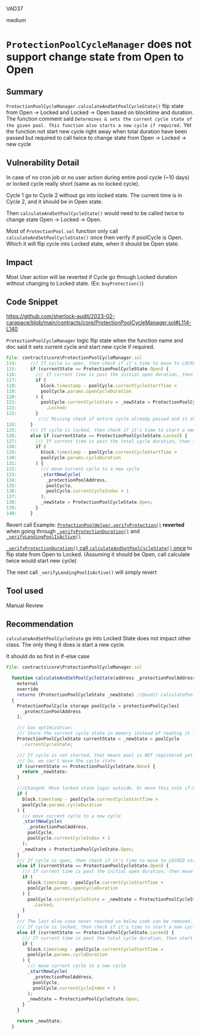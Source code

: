 VAD37

medium

# `ProtectionPoolCycleManager` does not support change state from Open to Open

## Summary

`ProtectionPoolCycleManager.calculateAndSetPoolCycleState()` flip state from Open -> Locked and Locked -> Open based on blocktime and duration.
The function comment said
`
Determines & sets the current cycle state of the given pool.
This function also starts a new cycle if required.
`
Yet the function not start new cycle right away when total duration have been passed but required to call twice to change state from Open -> Locked -> new cycle
## Vulnerability Detail

In case of no cron job or no user action during entire pool cycle (~10 days) or locked cycle really short (same as no locked cycle).

Cycle 1 go to Cycle 2 without go into locked state. The current time is in Cycle 2, and it should be in Open state.

Then `calculateAndSetPoolCycleState()` would need to be called twice to change state Open -> Locked -> Open.

Most of `ProtectionPool.sol` function only call `calculateAndSetPoolCycleState()` once then verify if poolCycle is Open. Which it will flip cycle into Locked state, when it should be Open state.

## Impact

Most User action will be reverted if Cycle go through Locked duration without changing to Locked state. (Ex: `buyProtection()`)

## Code Snippet

https://github.com/sherlock-audit/2023-02-carapace/blob/main/contracts/core/ProtectionPoolCycleManager.sol#L114-L140

`ProtectionPoolCycleManager` logic flip state when the function name and doc said it sets current cycle and start new cycle if required.

```js
File: contracts\core\ProtectionPoolCycleManager.sol
114:     /// If cycle is open, then check if it's time to move to LOCKED state.
115:     if (currentState == ProtectionPoolCycleState.Open) {
116:       /// If current time is past the initial open duration, then move to LOCKED state.
117:       if (
118:         block.timestamp - poolCycle.currentCycleStartTime >
119:         poolCycle.params.openCycleDuration
120:       ) {
121:         poolCycle.currentCycleState = _newState = ProtectionPoolCycleState
122:           .Locked;
123:       } 
            //// Missing check if entire cycle already passed and it should start new cycle here
124:     }
125:     /// If cycle is locked, then check if it's time to start a new cycle.
126:     else if (currentState == ProtectionPoolCycleState.Locked) {
127:       /// If current time is past the total cycle duration, then start a new cycle.
128:       if (
129:         block.timestamp - poolCycle.currentCycleStartTime >
130:         poolCycle.params.cycleDuration
131:       ) {
132:         /// move current cycle to a new cycle
133:         _startNewCycle(
134:           _protectionPoolAddress,
135:           poolCycle,
136:           poolCycle.currentCycleIndex + 1
137:         );
138:         _newState = ProtectionPoolCycleState.Open;
139:       }
140:     }

```

Revert call Example: [`ProtectionPoolHelper.verifyProtection()`](https://github.com/sherlock-audit/2023-02-carapace/blob/main/contracts/core/pool/ProtectionPool.sol#L802) **reverted** when going through [`_verifyProtectionDuration()`](https://github.com/sherlock-audit/2023-02-carapace/blob/main/contracts/libraries/ProtectionPoolHelper.sol#L462) and [`_verifyLendingPoolIsActive()`](https://github.com/sherlock-audit/2023-02-carapace/blob/main/contracts/libraries/ProtectionPoolHelper.sol#L63)


[`_verifyProtectionDuration()` call `calculateAndSetPoolCycleState()` once](https://github.com/sherlock-audit/2023-02-carapace/blob/main/contracts/libraries/ProtectionPoolHelper.sol#L462) to flip state from Open to Locked. (Assuming it should be Open, call calculate twice would start new cycle)

The next call `_verifyLendingPoolIsActive()` will simply revert

## Tool used

Manual Review

## Recommendation

`calculateAndSetPoolCycleState` go into Locked State does not impact other class. The only thing it does is start a new cycle.

It should do so first in if-else case

```js
File: contracts\core\ProtectionPoolCycleManager.sol

  function calculateAndSetPoolCycleState(address _protectionPoolAddress)
    external
    override
    returns (ProtectionPoolCycleState _newState) //@audit calculatePoolcycle switch/flip state. Could go from open to locked, while it should be open.
  {
    ProtectionPoolCycle storage poolCycle = protectionPoolCycles[
      _protectionPoolAddress
    ];

    /// Gas optimization:
    /// Store the current cycle state in memory instead of reading it from the storage multiple times.
    ProtectionPoolCycleState currentState = _newState = poolCycle
      .currentCycleState;

    /// If cycle is not started, that means pool is NOT registered yet.
    /// So, we can't move the cycle state
    if (currentState == ProtectionPoolCycleState.None) {
      return _newState;
    }

    ///Changed: Move locked state logic outside. Or move this into if-Open case
    if (
      block.timestamp - poolCycle.currentCycleStartTime >
      poolCycle.params.cycleDuration
    ) {
      /// move current cycle to a new cycle
      _startNewCycle(
        _protectionPoolAddress,
        poolCycle,
        poolCycle.currentCycleIndex + 1
      );
      _newState = ProtectionPoolCycleState.Open;
    }
    /// If cycle is open, then check if it's time to move to LOCKED state.
    else if (currentState == ProtectionPoolCycleState.Open) {
      /// If current time is past the initial open duration, then move to LOCKED state.
      if (
        block.timestamp - poolCycle.currentCycleStartTime >
        poolCycle.params.openCycleDuration
      ) {
        poolCycle.currentCycleState = _newState = ProtectionPoolCycleState
          .Locked;
      }
    }
    /// The last else case never reached so below code can be removed.
    /// If cycle is locked, then check if it's time to start a new cycle.
    else if (currentState == ProtectionPoolCycleState.Locked) {
      /// If current time is past the total cycle duration, then start a new cycle.
      if (
        block.timestamp - poolCycle.currentCycleStartTime >
        poolCycle.params.cycleDuration
      ) {
        /// move current cycle to a new cycle
        _startNewCycle(
          _protectionPoolAddress,
          poolCycle,
          poolCycle.currentCycleIndex + 1
        );
        _newState = ProtectionPoolCycleState.Open;
      }
    }

    return _newState;
  }
```
